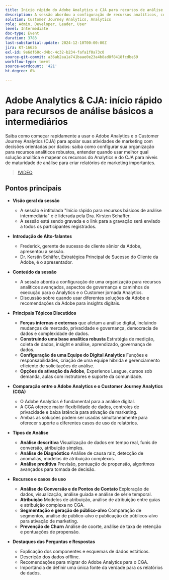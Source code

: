 ```yaml
---
title: Início rápido do Adobe Analytics e CJA para recursos de análise básicos a intermediários
description: A sessão abordou a configuração de recursos analíticos, comparação entre o Adobe Analytics e o Customer Journey Analytics e os principais recursos de relatórios de marketing.
solution: Customer Journey Analytics, Analytics
role: Admin, Developer, Leader, User
level: Intermediate
doc-type: Event
duration: 3783
last-substantial-update: 2024-12-10T00:00:00Z
jira: KT-16626
exl-id: 9e6df60c-d4bc-4c32-b234-fafa1f0a73c0
source-git-commit: a36ab2aa1a741baae0e23a4b8ad8f8418fcdbe59
workflow-type: tm+mt
source-wordcount: '421'
ht-degree: 0%

---
```


# Adobe Analytics &amp; CJA: início rápido para recursos de análise básicos a intermediários

Saiba como começar rapidamente a usar o Adobe Analytics e o Customer Journey Analytics (CJA) para apoiar suas atividades de marketing com decisões orientadas por dados: saiba como configurar sua organização para recursos analíticos robustos, entender quando usar melhor qual solução analítica e mapear os recursos do Analytics e do CJA para níveis de maturidade de análise para criar relatórios de marketing importantes.

>[!VIDEO](https://video.tv.adobe.com/v/3440933/?learn=on&enablevpops)

## Pontos principais

* **Visão geral da sessão**
   * A sessão é intitulada &quot;Início rápido para recursos básicos de análise intermediária&quot; e é liderada pela Dra. Kirsten Schaffer.
   * A sessão está sendo gravada e o link para a gravação será enviado a todos os participantes registrados.

* **Introdução de Alto-falantes**
   * Frederick, gerente de sucesso de cliente sênior da Adobe, apresentou a sessão.
   * Dr. Kerstin Schäfer, Estratégica Principal de Sucesso do Cliente da Adobe, é o apresentador.

* **Conteúdo da sessão**
   * A sessão aborda a configuração de uma organização para recursos analíticos avançados, aspectos de governança e caminhos de execução para o Analytics e o Customer jornada Analytics.
   * Discussão sobre quando usar diferentes soluções da Adobe e recomendações da Adobe para insights digitais.

* **Principais Tópicos Discutidos**
   * **Forças internas e externas** que afetam a análise digital, incluindo mudanças de mercado, privacidade e governança, democracia de dados e complexidade de dados.
   * **Construindo uma base analítica robusta** Estratégia de medição, coleta de dados, insight e análise, aprendizado, governança de dados.
   * **Configuração de uma Equipe do Digital Analytics** Funções e responsabilidades, criação de uma equipe híbrida e gerenciamento eficiente de solicitações de análise.
   * **Opções de ativação da Adobe**, Experience League, cursos sob demanda, aulas com instrutores e suporte da comunidade.

* **Comparação entre o Adobe Analytics e o Customer Journey Analytics (CGA)**
   * O Adobe Analytics é fundamental para a análise digital.
   * A CGA oferece maior flexibilidade de dados, controles de privacidade e baixa latência para ativação de marketing.
   * Ambas as soluções podem ser usadas simultaneamente para oferecer suporte a diferentes casos de uso de relatórios.

* **Tipos de Análise**
   * **Análise descritiva** Visualização de dados em tempo real, funis de conversão, atribuição simples.
   * **Análise de Diagnóstico** Análise de causa raiz, detecção de anomalias, modelos de atribuição complexos.
   * **Análise preditiva** Previsão, pontuação de propensão, algoritmos avançados para tomada de decisão.

* **Recursos e casos de uso**
   * **Análise de Conversão e de Pontos de Contato** Exploração de dados, visualização, análise guiada e análise de série temporal.
   * **Atribuição** Modelos de atribuição, análise de atribuição entre guias e atribuição complexa no CGA.
   * **Segmentação e geração de público-alvo** Comparação de segmentos, análise de público-alvo e publicação de públicos-alvo para ativação de marketing.
   * **Prevenção de Churn** Análise de coorte, análise de taxa de retenção e pontuações de propensão.

* **Destaques das Perguntas e Respostas**
   * Explicação dos componentes e esquemas de dados estáticos.
   * Descrição dos dados offline.
   * Recomendações para migrar do Adobe Analytics para o CGA.
   * Importância de definir uma única fonte da verdade para os relatórios de dados.
